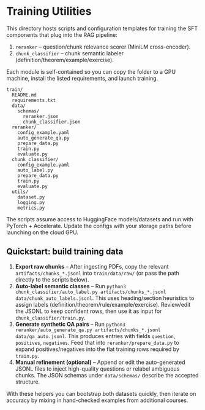 # Training Utilities

This directory hosts scripts and configuration templates for training the SFT components that plug into the RAG pipeline:

1. `reranker` – question/chunk relevance scorer (MiniLM cross-encoder).
2. `chunk_classifier` – chunk semantic labeler (definition/theorem/example/exercise).

Each module is self-contained so you can copy the folder to a GPU machine, install the listed requirements, and launch training.

```
train/
  README.md
  requirements.txt
  data/
    schemas/
      reranker.json
      chunk_classifier.json
  reranker/
    config_example.yaml
    auto_generate_qa.py
    prepare_data.py
    train.py
    evaluate.py
  chunk_classifier/
    config_example.yaml
    auto_label.py
    prepare_data.py
    train.py
    evaluate.py
  utils/
    dataset.py
    logging.py
    metrics.py
```

The scripts assume access to HuggingFace models/datasets and run with PyTorch + Accelerate. Update the configs with your storage paths before launching on the cloud GPU.

## Quickstart: build training data

1. **Export raw chunks** – After ingesting PDFs, copy the relevant `artifacts/chunks_*.jsonl` into `train/data/raw/` (or pass the path directly to the scripts below).
2. **Auto-label semantic classes** – Run `python3 chunk_classifier/auto_label.py artifacts/chunks_*.jsonl data/chunk_auto_labels.jsonl`. This uses heading/section heuristics to assign labels (definition/theorem/rule/example/exercise). Review/edit the JSONL to keep confident rows, then use it as input for `chunk_classifier/train.py`.
3. **Generate synthetic QA pairs** – Run `python3 reranker/auto_generate_qa.py artifacts/chunks_*.jsonl data/qa_auto.jsonl`. This produces entries with fields `question`, `positives`, `negatives`. Feed that into `reranker/prepare_data.py` to expand positives/negatives into the flat training rows required by `train.py`.
4. **Manual refinement (optional)** – Append or edit the auto-generated JSONL files to inject high-quality questions or relabel ambiguous chunks. The JSON schemas under `data/schemas/` describe the accepted structure.

With these helpers you can bootstrap both datasets quickly, then iterate on accuracy by mixing in hand-checked examples from additional courses.
